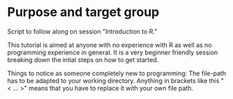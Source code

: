 # Purpose and target group
Script to follow along on session "Introduction to R."

This tutorial is aimed at anyone with no experience with R as well as no programming experience in general. 
It is a very beginner friendly session breaking down the intial steps on how to get started. 

Things to notice as someone completely new to programming:
The file-path has to be adapted to your working directory. 
Anything in brackets like this "< ... >" means that you have to replace it with your own file path. 
